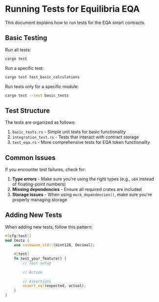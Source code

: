 # Running Tests for Equilibria EQA

This document explains how to run tests for the EQA smart contracts.

## Basic Testing

Run all tests:
```bash
cargo test
```

Run a specific test:
```bash
cargo test test_basic_calculations
```

Run tests only for a specific module:
```bash
cargo test --test basic_tests
```

## Test Structure

The tests are organized as follows:

1. `basic_tests.rs` - Simple unit tests for basic functionality
2. `integration_test.rs` - Tests that interact with contract storage
3. `test_eqa.rs` - More comprehensive tests for EQA token functionality

## Common Issues

If you encounter test failures, check for:

1. **Type errors** - Make sure you're using the right types (e.g., `u64` instead of floating-point numbers)
2. **Missing dependencies** - Ensure all required crates are included
3. **Storage issues** - When using `mock_dependencies()`, make sure you're properly managing storage

## Adding New Tests

When adding new tests, follow this pattern:

```rust
#[cfg(test)]
mod tests {
    use cosmwasm_std::{Uint128, Decimal};
    
    #[test]
    fn test_your_feature() {
        // Test setup
        
        // Action
        
        // Assertions
        assert_eq!(expected, actual);
    }
}
```
